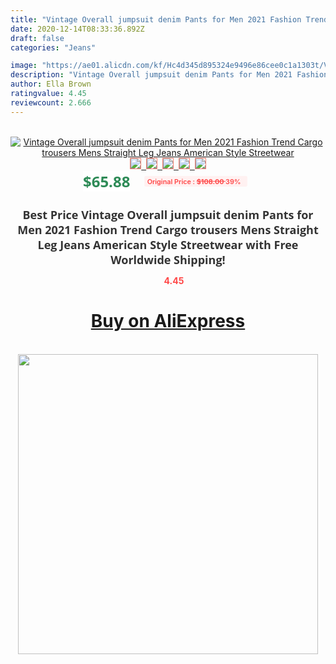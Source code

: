 ```yaml
---
title: "Vintage Overall jumpsuit denim Pants for Men 2021 Fashion Trend Cargo trousers Mens Straight Leg Jeans American Style Streetwear"
date: 2020-12-14T08:33:36.892Z
draft: false
categories: "Jeans"

image: "https://ae01.alicdn.com/kf/Hc4d345d895324e9496e86cee0c1a1303t/Vintage-Overall-jumpsuit-denim-Pants-for-Men-2021-Fashion-Trend-Cargo-trousers-Mens-Straight-Leg-Jeans.jpg"
description: "Vintage Overall jumpsuit denim Pants for Men 2021 Fashion Trend Cargo trousers Mens Straight Leg Jeans American Style Streetwear"
author: Ella Brown
ratingvalue: 4.45
reviewcount: 2.666
---
```

<br>
<div style="text-align: center;">
<a href="https://s.click.aliexpress.com/e/_AMa781" target="_blank" rel="nofollow noopener noreferrer"><img alt="Vintage Overall jumpsuit denim Pants for Men 2021 Fashion Trend Cargo trousers Mens Straight Leg Jeans American Style Streetwear" class="magnifier-image" src="https://ae01.alicdn.com/kf/Hc4d345d895324e9496e86cee0c1a1303t/Vintage-Overall-jumpsuit-denim-Pants-for-Men-2021-Fashion-Trend-Cargo-trousers-Mens-Straight-Leg-Jeans.jpg_640x640.jpg">
<br>
<img style="border:1px solid salmon" src="https://ae01.alicdn.com/kf/Hc4d345d895324e9496e86cee0c1a1303t/Vintage-Overall-jumpsuit-denim-Pants-for-Men-2021-Fashion-Trend-Cargo-trousers-Mens-Straight-Leg-Jeans.jpg_120x120.jpg">&nbsp;&nbsp;<img style="border:1px solid salmon" src="https://ae01.alicdn.com/kf/Hac274cea2a9c46819320b85b6f26dafar/Vintage-Overall-jumpsuit-denim-Pants-for-Men-2021-Fashion-Trend-Cargo-trousers-Mens-Straight-Leg-Jeans.jpg_120x120.jpg">&nbsp;&nbsp;<img style="border:1px solid salmon" src="https://ae01.alicdn.com/kf/H1e36c721b4d84291ac11173cff13f3e4h/Vintage-Overall-jumpsuit-denim-Pants-for-Men-2021-Fashion-Trend-Cargo-trousers-Mens-Straight-Leg-Jeans.jpg_120x120.jpg">&nbsp;&nbsp;<img style="border:1px solid salmon" src="https://ae01.alicdn.com/kf/Hb330e2509530414cb20597968340e711o/Vintage-Overall-jumpsuit-denim-Pants-for-Men-2021-Fashion-Trend-Cargo-trousers-Mens-Straight-Leg-Jeans.jpg_120x120.jpg">&nbsp;&nbsp;<img style="border:1px solid salmon" src="https://ae01.alicdn.com/kf/H5e3b55dc6eae4adc9ff159102048f460P/Vintage-Overall-jumpsuit-denim-Pants-for-Men-2021-Fashion-Trend-Cargo-trousers-Mens-Straight-Leg-Jeans.jpg_120x120.jpg"></a></div><br0>
<div style="text-align: center;"><span style="background-color: white; border: 0px; box-sizing: border-box; color: seagreen; display: inline-block; font-family: &quot;open sans&quot; , &quot;arial&quot; , &quot;helvetica&quot; , sans-serif , &quot;heiti&quot;; font-size: 24px; font-stretch: inherit; font-weight: 700; line-height: inherit; margin: 0px 10px 0px 0px; padding: 0px; vertical-align: middle;">$65.88 </span>
<span style="background: rgb(255 , 241 , 241); border-radius: 3px; border: 0px; box-sizing: border-box; color: #ff4747; display: inline-block; font-family: inherit; font-size: 12px; font-stretch: inherit; font-style: inherit; font-variant: inherit; font-weight: 600; line-height: inherit; margin: 0px; padding: 2px 5px; transform: scale(0.9); vertical-align: middle;">Original Price : <b style="text-decoration: line-through;">$108.00 </b> 39%&nbsp;&nbsp;</span></div>
<h1 style="color: #333333; display: inline-block; font-family: &quot;open sans&quot; , &quot;arial&quot; , &quot;helvetica&quot; , sans-serif , &quot;heiti&quot;; font-size: 18px; font-stretch: inherit; font-weight: 700; text-align: center;">Best Price Vintage Overall jumpsuit denim Pants for Men 2021 Fashion Trend Cargo trousers Mens Straight Leg Jeans American Style Streetwear with Free Worldwide Shipping!</h1>
<div style="color: #ff4747; text-align: center;">
<img src="https://4.bp.blogspot.com/-M0ZcTcb-5uY/XleCXlxnR4I/AAAAAAAAAEc/OrjgMkXV1oMQFaCRZj5HQwOCBcu3w1FegCPcBGAYYCw/s1600/star.png" style="height: 15px;">&nbsp;<b>4.45</b></div>
<div class="button_cont" align="center"><a class="buynow_a" href="https://s.click.aliexpress.com/e/_AMa781" target="_blank" rel="nofollow noopener noreferrer"><H1>Buy on AliExpress</H1></a></div><br>
<div class="separator" style="clear: both; text-align: center;">
<img src="https://lh3.googleusercontent.com/-pTy5HemUv9M/XlePHvY0dAI/AAAAAAAAAE4/0nX5iRUoIWY8eMW9Dpxeirr157OZliDIgCLcBGAsYHQ/s1600/badge.gif" width="480">
</div>
